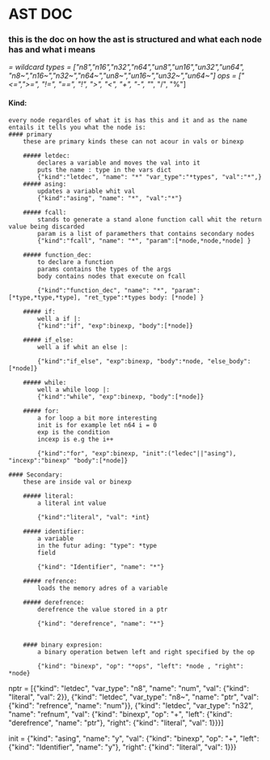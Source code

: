 # AST DOC
### this is the doc on how the ast is structured and what each node has and what i means
*= wildcard
types = ["n8","n16","n32","n64","un8","un16","un32","un64", "n8~","n16~","n32~","n64~","un8~","un16~","un32~","un64~"]
ops   = ["<=",">=", "!=", "==", "!", ">", "<", "+", "-", "*", "/", "%"]
#### Kind:
    every node regardles of what it is has this and it and as the name entails it tells you what the node is:
    #### primary
        these are primary kinds these can not acour in vals or binexp
    
        ##### letdec:
            declares a variable and moves the val into it
            puts the name : type in the vars dict
            {"kind":"letdec", "name": "*" "var_type":"*types", "val":"*",}
        ##### asing:
            updates a variable whit val
            {"kind":"asing", "name": "*", "val":"*"}

        ##### fcall:
            stands to generate a stand alone function call whit the return value being discarded
            param is a list of paramethers that contains secondary nodes 
            {"kind":"fcall", "name": "*", "param":[*node,*node,*node] }

        ##### function_dec:
            to declare a function 
            params contains the types of the args
            body contains nodes that execute on fcall

            {"kind":"function_dec", "name": "*", "param":[*type,*type,*type], "ret_type":*types body: [*node] }
        
        ##### if:
            well a if |:
            {"kind":"if", "exp":binexp, "body":[*node]}

        ##### if_else:
            well a if whit an else |:

            {"kind":"if_else", "exp":binexp, "body":*node, "else_body":[*node]}

        ##### while:
            well a while loop |:
            {"kind":"while", "exp":binexp, "body":[*node]}

        ##### for:
            a for loop a bit more interesting
            init is for example let n64 i = 0
            exp is the condition
            incexp is e.g the i++

            {"kind":"for", "exp":binexp, "init":("ledec"||"asing"), "incexp":"binexp" "body":[*node]}
    
    #### Secondary:
        these are inside val or binexp

        ##### literal:
            a literal int value

            {"kind":"literal", "val": *int}

        ##### identifier:
            a variable 
            in the futur ading: "type": *type
            field

            {"kind": "Identifier", "name": "*"}

        ##### refrence:
            loads the memory adres of a variable

        ##### derefrence:
            derefrence the value stored in a ptr

            {"kind": "derefrence", "name": "*"}
                

        #### binary expresion:
            a binary operation betwen left and right specified by the op

            {"kind": "binexp", "op": "*ops", "left": *node , "right": *node}






nptr = [{"kind": "letdec", "var_type": "n8", "name": "num", "val": {"kind": "literal", "val": 2}}, {"kind": "letdec", "var_type": "n8~", "name": "ptr", "val": {"kind": "refrence", "name": "num"}}, {"kind": "letdec", "var_type": "n32", "name": "refnum", "val": {"kind": "binexp", "op": "+", "left": {"kind": "derefrence", "name": "ptr"}, "right": {"kind": "literal", "val": 1}}}]

init = {"kind": "asing", "name": "y", "val": {"kind": "binexp", "op": "+", "left": {"kind": "Identifier", "name": "y"}, "right": {"kind": "literal", "val": 1}}}    
